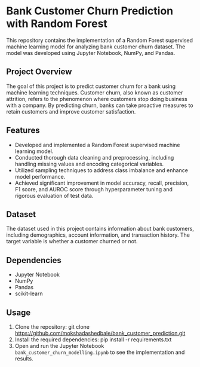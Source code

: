 # Bank Customer Churn Prediction with Random Forest

This repository contains the implementation of a Random Forest supervised machine learning model for analyzing bank customer churn dataset. The model was developed using Jupyter Notebook, NumPy, and Pandas.

## Project Overview

The goal of this project is to predict customer churn for a bank using machine learning techniques. Customer churn, also known as customer attrition, refers to the phenomenon where customers stop doing business with a company. By predicting churn, banks can take proactive measures to retain customers and improve customer satisfaction.

## Features

- Developed and implemented a Random Forest supervised machine learning model.
- Conducted thorough data cleaning and preprocessing, including handling missing values and encoding categorical variables.
- Utilized sampling techniques to address class imbalance and enhance model performance.
- Achieved significant improvement in model accuracy, recall, precision, F1 score, and AUROC score through hyperparameter tuning and rigorous evaluation of test data.

## Dataset

The dataset used in this project contains information about bank customers, including demographics, account information, and transaction history. The target variable is whether a customer churned or not.

## Dependencies

- Jupyter Notebook
- NumPy
- Pandas
- scikit-learn

## Usage

1. Clone the repository: git clone https://github.com/mokshadashedbale/bank_customer_prediction.git
2. Install the required dependencies: pip install -r requirements.txt 
3. Open and run the Jupyter Notebook `bank_customer_churn_modelling.ipynb` to see the implementation and results.




